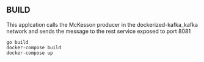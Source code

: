 ## BUILD

This applcation calls the McKesson producer in the dockerized-kafka_kafka network and sends the message to the rest service exposed to port 8081
```
go build
docker-compose build
docker-compose up
```

